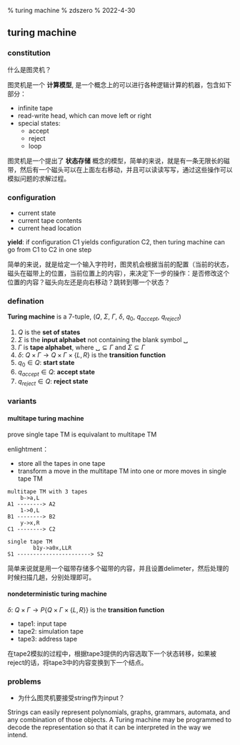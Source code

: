 % turing machine
% zdszero
% 2022-4-30

## turing machine

### constitution

什么是图灵机？

图灵机是一个 **计算模型**, 是一个概念上的可以进行各种逻辑计算的机器，包含如下部分：

* infinite tape
* read-write head, which can move left or right
* special states:
    * accept
    * reject
    * loop

图灵机是一个提出了 **状态存储** 概念的模型，简单的来说，就是有一条无限长的磁带，然后有一个磁头可以在上面左右移动，并且可以读读写写，通过这些操作可以模拟问题的求解过程。

### configuration

* current state
* current tape contents
* current head location

**yield**: if configuration C1 yields configuration C2, then turing machine can go from C1 to C2 in one step

简单的来说，就是给定一个输入字符时，图灵机会根据当前的配置（当前的状态，磁头在磁带上的位置，当前位置上的内容），来决定下一步的操作：是否修改这个位置的内容？磁头向左还是向右移动？跳转到哪一个状态？

### defination

**Turing machine** is a 7-tuple, $(Q,\ \Sigma,\ \Gamma,\ \delta,\ q_0,\ q_{accept},\ q_{reject})$

1. $Q$ is the **set of states**
2. $\Sigma$ is the **input alphabet** not containing the blank symbol ␣
3. $\Gamma$ is **tape alphabet**, where $␣ \subseteq \Gamma$ and $\Sigma \subseteq \Gamma$
4. $\delta$: $Q \times \Gamma \rightarrow Q \times \Gamma \times \{L, R\}$ is the **transition function**
5. $q_0 \in Q$: **start state**
6. $q_{accept} \in Q$: **accept state**
7. $q_{reject} \in Q$: **reject state**

### variants

#### multitape turing machine

prove single tape TM is equivalant to multitape TM

enlightment：

* store all the tapes in one tape
* transform a move in the multitape TM into one or more moves in single tape TM

```
multitape TM with 3 tapes
    b->a,L
A1 --------> A2
    1->0,L
B1 --------> B2
    y->x,R
C1 --------> C2

single tape TM
        b1y->a0x,LLR
S1 -----------------------> S2
```

简单来说就是用一个磁带存储多个磁带的内容，并且设置delimeter，然后处理的时候扫描几趟，分别处理即可。

#### nondeterministic turing machine

$\delta$: $Q \times \Gamma \rightarrow P\{Q \times \Gamma \times \{L, R\}\}$ is the **transition function**

* tape1: input tape
* tape2: simulation tape
* tape3: address tape

在tape2模拟的过程中，根据tape3提供的内容选取下一个状态转移，如果被reject的话，将tape3中的内容变换到下一个结点。

### problems

* 为什么图灵机要接受string作为input？

Strings can easily represent polynomials, graphs, grammars, automata, and any combination of those objects. A Turing machine may be programmed to decode the representation so that it can be interpreted in the way we intend.
